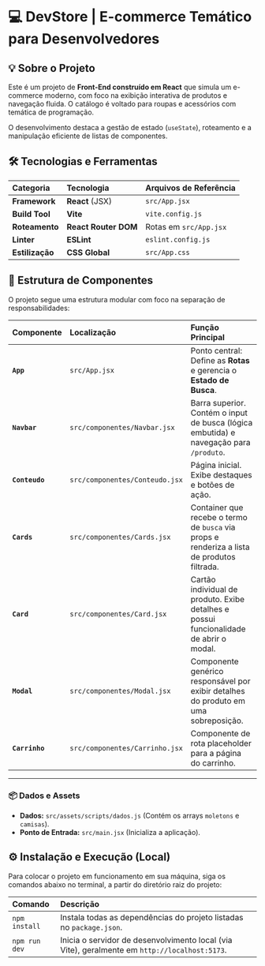 # 💻 DevStore | E-commerce Temático para Desenvolvedores

## 💡 Sobre o Projeto

Este é um projeto de **Front-End construído em React** que simula um e-commerce moderno, com foco na exibição interativa de produtos e navegação fluida. O catálogo é voltado para roupas e acessórios com temática de programação.

O desenvolvimento destaca a gestão de estado (`useState`), roteamento e a manipulação eficiente de listas de componentes.

## 🛠️ Tecnologias e Ferramentas

| Categoria       | Tecnologia           | Arquivos de Referência |
| :-------------- | :------------------- | :--------------------- |
| **Framework**   | **React** (JSX)      | `src/App.jsx`          |
| **Build Tool**  | **Vite**             | `vite.config.js`       |
| **Roteamento**  | **React Router DOM** | Rotas em `src/App.jsx` |
| **Linter**      | **ESLint**           | `eslint.config.js`     |
| **Estilização** | **CSS Global**       | `src/App.css`          |

## 📂 Estrutura de Componentes

O projeto segue uma estrutura modular com foco na separação de responsabilidades:

| Componente     | Localização                    | Função Principal                                                                            |
| :------------- | :----------------------------- | :------------------------------------------------------------------------------------------ |
| **`App`**      | `src/App.jsx`                  | Ponto central: Define as **Rotas** e gerencia o **Estado de Busca**.                        |
| **`Navbar`**   | `src/componentes/Navbar.jsx`   | Barra superior. Contém o input de busca (lógica embutida) e navegação para `/produto`.      |
| **`Conteudo`** | `src/componentes/Conteudo.jsx` | Página inicial. Exibe destaques e botões de ação.                                           |
| **`Cards`**    | `src/componentes/Cards.jsx`    | Container que recebe o termo de `busca` via props e renderiza a lista de produtos filtrada. |
| **`Card`**     | `src/componentes/Card.jsx`     | Cartão individual de produto. Exibe detalhes e possui funcionalidade de abrir o modal.      |
| **`Modal`**    | `src/componentes/Modal.jsx`    | Componente genérico responsável por exibir detalhes do produto em uma sobreposição.         |
| **`Carrinho`** | `src/componentes/Carrinho.jsx` | Componente de rota placeholder para a página do carrinho.                                   |

---

### 📦 Dados e Assets

- **Dados:** `src/assets/scripts/dados.js` (Contém os arrays `moletons` e `camisas`).
- **Ponto de Entrada:** `src/main.jsx` (Inicializa a aplicação).

## ⚙️ Instalação e Execução (Local)

Para colocar o projeto em funcionamento em sua máquina, siga os comandos abaixo no terminal, a partir do diretório raiz do projeto:

| Comando       | Descrição                                                                                     |
| :------------ | :-------------------------------------------------------------------------------------------- |
| `npm install` | Instala todas as dependências do projeto listadas no `package.json`.                          |
| `npm run dev` | Inicia o servidor de desenvolvimento local (via Vite), geralmente em `http://localhost:5173`. |
